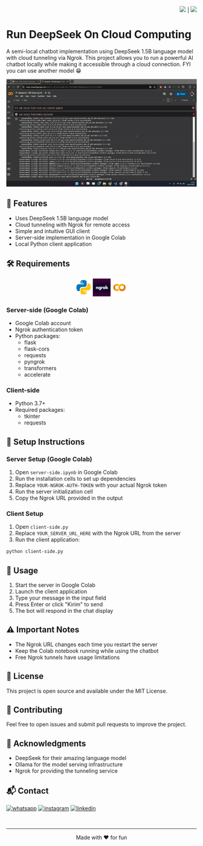 <div align="right">

<a href="README.md"><img src="https://flagcdn.com/w40/gb.png" width="25"></a> | <a href="README-ID.md"><img src="https://flagcdn.com/w40/id.png" width="20"></a>

</div>

# Run DeepSeek On Cloud Computing

A semi-local chatbot implementation using DeepSeek 1.5B language model with cloud tunneling via Ngrok. This project allows you to run a powerful AI chatbot locally while making it accessible through a cloud connection. FYI you can use another model 😁

<div align=center>
<img src="https://github.com/Ryan-infitech/Deepseek-on-cloud/blob/main/Media/preview.gif?raw=true" >
</div>

## 🌟 Features

- Uses DeepSeek 1.5B language model
- Cloud tunneling with Ngrok for remote access
- Simple and intuitive GUI client
- Server-side implementation in Google Colab
- Local Python client application

## 🛠️ Requirements
<div align=center>
<img src="https://github.com/Ryan-infitech/Sistem-Absensi-Dengan-Face-Recognition/blob/main/readme/icons8-python.gif?raw=true" ><img src="https://github.com/Ryan-infitech/Sistem-Absensi-Dengan-Face-Recognition/blob/main/readme/ngrokk.gif?raw=true" ><img src="https://github.com/Ryan-infitech/Sistem-Absensi-Dengan-Face-Recognition/blob/main/readme/googlecolab.gif?raw=true" >
</div>

### Server-side (Google Colab)

- Google Colab account
- Ngrok authentication token
- Python packages:
  - flask
  - flask-cors
  - requests
  - pyngrok
  - transformers
  - accelerate

### Client-side

- Python 3.7+
- Required packages:
  - tkinter
  - requests

## 🚀 Setup Instructions

### Server Setup (Google Colab)

1. Open `server-side.ipynb` in Google Colab
2. Run the installation cells to set up dependencies
3. Replace `YOUR-NGROK-AUTH-TOKEN` with your actual Ngrok token
4. Run the server initialization cell
5. Copy the Ngrok URL provided in the output

### Client Setup

1. Open `client-side.py`
2. Replace `YOUR_SERVER_URL_HERE` with the Ngrok URL from the server
3. Run the client application:

```bash
python client-side.py
```

## 💬 Usage

1. Start the server in Google Colab
2. Launch the client application
3. Type your message in the input field
4. Press Enter or click "Kirim" to send
5. The bot will respond in the chat display

## ⚠️ Important Notes

- The Ngrok URL changes each time you restart the server
- Keep the Colab notebook running while using the chatbot
- Free Ngrok tunnels have usage limitations

## 📝 License

This project is open source and available under the MIT License.

## 👥 Contributing

Feel free to open issues and submit pull requests to improve the project.

## 🙏 Acknowledgments

- DeepSeek for their amazing language model
- Ollama for the model serving infrastructure
- Ngrok for providing the tunneling service

## 📬 Contact

[![whatsapp](https://img.shields.io/badge/WhatsApp-25D366?style=for-the-badge&logo=whatsapp&logoColor=white)](https://wa.me/6285157517798)
[![instagram](https://img.shields.io/badge/Instagram-E4405F?style=for-the-badge&logo=instagram&logoColor=white)](https://www.instagram.com/ryan.septiawan__)
[![linkedin](https://img.shields.io/badge/LinkedIn-0077B5?style=for-the-badge&logo=linkedin&logoColor=white)](https://www.linkedin.com/in/rian-septiawan-23b0a5351/)

<br>

---

<p align="center">Made with ❤️ for fun</p>